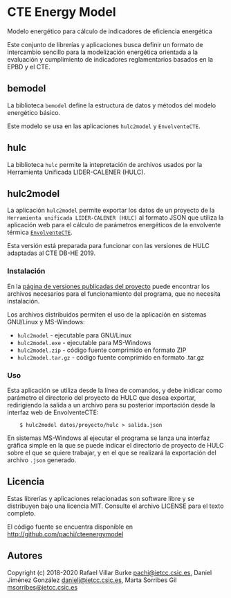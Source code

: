 # CTE Energy Model

Modelo energético para cálculo de indicadores de eficiencia energética

Este conjunto de librerías y aplicaciones busca definir un formato de intercambio sencillo para la modelización energética orientada a la evaluación y cumplimiento de indicadores reglamentarios basados en la EPBD y el CTE.

## bemodel

La biblioteca ```bemodel``` define la estructura de datos y métodos del modelo energético básico.

Este modelo se usa en las aplicaciones ```hulc2model``` y ```EnvolventeCTE```.

## hulc

La biblioteca ```hulc``` permite la intepretación de archivos usados por la Herramienta Unificada LIDER-CALENER (HULC).

## hulc2model

La aplicación ```hulc2model```  permite exportar los datos de un proyecto de la `Herramienta unificada LIDER-CALENER (HULC)` al formato JSON que utiliza la aplicación web para el cálculo de parámetros energéticos de la envolvente térmica [`EnvolventeCTE`](https://pachi.github.io/envolventecte).

Esta versión está preparada para funcionar con las versiones de HULC adaptadas al CTE DB-HE 2019.

### Instalación

En la [página de versiones publicadas del proyecto](http://github.com/pachi/hulc2model/releases) puede encontrar los archivos necesarios para el funcionamiento del programa, que no necesita instalación.

Los archivos distribuidos permiten el uso de la aplicación en sistemas GNU/Linux y MS-Windows:

- `hulc2model` - ejecutable para GNU/Linux
- `hulc2model.exe` - ejecutable para MS-Windows
- `hulc2model.zip` - código fuente comprimido en formato ZIP
- `hulc2model.tar.gz` - código fuente comprimido en formato .tar.gz


### Uso

Esta aplicación se utiliza desde la línea de comandos, y debe inidicar como parámetro el directorio del proyecto de HULC que desea exportar, redirigiendo la salida a un archivo para su posterior importación desde la interfaz web de EnvolventeCTE:

```
    $ hulc2model datos/proyecto/hulc > salida.json
```

En sistemas MS-Windows al ejecutar el programa se lanza una interfaz gráfica simple en la que se puede indicar el directorio de proyecto de HULC sobre el que se quiere trabajar, y en el que se realizará la exportación del archivo `.json` generado.

## Licencia

Estas librerías y aplicaciones relacionadas son software libre y se distribuyen bajo una licencia MIT. Consulte el archivo LICENSE para el texto completo.

El código fuente se encuentra disponible en http://github.com/pachi/cteenergymodel

## Autores

Copyright (c) 2018-2020 Rafael Villar Burke <pachi@ietcc.csic.es>,  Daniel Jiménez González <danielj@ietcc.csic.es>, Marta Sorribes Gil <msorribes@ietcc.csic.es>
